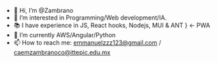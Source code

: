 - 👋 Hi, I’m @Zambrano
- 👀 I’m interested in Programming/Web development/IA.
- 📚 I have experience in JS, React hooks, Nodejs, MUI & ANT } <- PWA
- 🌱 I’m currently AWS/Angular/Python
- 📫 How to reach me: emmanuelzzz123@gmail.com / caemzambranoco@ittepic.edu.mx
